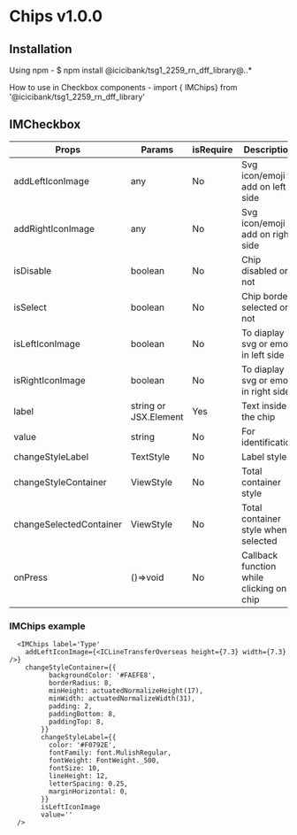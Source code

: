 # Chips v1.0.0

## Installation

Using npm -
$ npm install @icicibank/tsg1_2259_rn_dff_library@*.*.*

How to use in Checkbox components -
import { IMChips} from '@icicibank/tsg1_2259_rn_dff_library'

## IMCheckbox

| Props                   | Params                | isRequire | Description                              |
| ----------------------- | --------------------- | --------- | ---------------------------------------- |
| addLeftIconImage        | any                   | No        | Svg icon/emoji to add on left side       |
| addRightIconImage       | any                   | No        | Svg icon/emoji add on right side         |
| isDisable               | boolean               | No        | Chip disabled or not                     |
| isSelect                | boolean               | No        | Chip border selected or not              |
| isLeftIconImage         | boolean               | No        | To diaplay svg or emoji in left side     |
| isRightIconImage        | boolean               | No        | To diaplay svg or emoji in right side    |
| label                   | string or JSX.Element | Yes       | Text inside the chip                     |
| value                   | string                | No        | For identification                       |
| changeStyleLabel        | TextStyle             | No        | Label style                              |
| changeStyleContainer    | ViewStyle             | No        | Total container style                    |
| changeSelectedContainer | ViewStyle             | No        | Total container style when selected      |
| onPress                 | ()=>void              | No        | Callback function while clicking on chip |

### IMChips example

```JSX
  <IMChips label='Type'
    addLeftIconImage={<ICLineTransferOverseas height={7.3} width={7.3} />}
    changeStyleContainer={{
          backgroundColor: '#FAEFE8',
          borderRadius: 8,
          minHeight: actuatedNormalizeHeight(17),
          minWidth: actuatedNormalizeWidth(31),
          padding: 2,
          paddingBottom: 8,
          paddingTop: 8,
        }}
        changeStyleLabel={{
          color: '#F0792E',
          fontFamily: font.MulishRegular,
          fontWeight: FontWeight._500,
          fontSize: 10,
          lineHeight: 12,
          letterSpacing: 0.25,
          marginHorizontal: 0,
        }}
        isLeftIconImage
        value=''
  />


```
